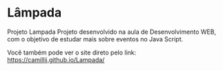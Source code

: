 # Lâmpada

Projeto Lampada Projeto desenvolvido na aula de Desenvolvimento WEB, com o objetivo de estudar mais sobre eventos no Java Script.  

Você também pode ver o site direto pelo link: https://camillij.github.io/Lampada/
